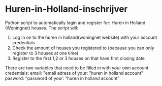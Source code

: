 # Huren-in-Holland-inschrijver
Python script to automatically login and register for: Huren in Holland (Woningnet) houses.
The script will:

  1. Log in on to the huren in holland(woningnet website) with your account credentials
  2. Check the  amount of houses you registered to (because you can only register to 3 houses at one time)
  3. Register to the first 1,2 or 3 houses on that have first closing date



There are two variables that need to be filled in with your own account credentials:
  email: "email adress of your: "huren in holland account"
  pasword: "password of your: "huren in holland account"
  
  
